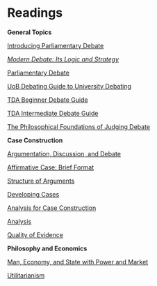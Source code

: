 # Readings

**General Topics**

[Introducing Parliamentary Debate](https://drive.google.com/file/d/1_jmqiSs-Y9soQQceVLPnvflXsEd5gW0k/view)

[*Modern Debate: Its Logic and Strategy*](https://drive.google.com/file/d/1fjKFqgviibv9iH6Nrf2GPiqg3qS1Kvfk/view)

[Parliamentary Debate](https://drive.google.com/file/d/16In8U9g-0uvs2JIIeQPOofvbxhg_-ZSF/view)

[UoB Debating Guide to University Debating](https://drive.google.com/file/d/1Eedd3OTIQKla-E8cIvxBNnK6SLHCZW7Y/view)

[TDA Beginner Debate Guide](https://drive.google.com/file/d/1foSeQYxaABcvOru5MIrfvb4HjW-ti4VW/view)

[TDA Intermediate Debate Guide](https://drive.google.com/file/d/1X1dcC8dKVhO1cqjqMiWuOSR8awSr8VIg/view)

[The Philosophical Foundations of Judging Debate](https://drive.google.com/file/d/1lQKPx54nAAQZiG3gpoNR9BF7pWfYO6ca/view)

**Case Construction**

[Argumentation, Discussion, and Debate](https://drive.google.com/file/d/1q1NzR-ckBSJiHlztLShgKxvZ4z-R5Nui/view)

[Affirmative Case: Brief Format](https://drive.google.com/file/d/1BxNIGC2l32Xb0NssMqWcIc_7_9CkWceG/view)

[Structure of Arguments](https://drive.google.com/file/d/1g-3Vh-RXNs5yPlmryfHIFSUwoOmInNhj/view)

[Developing Cases](https://drive.google.com/file/d/1iv__Iw_mWHPTQz6Tfw_v9iwdU0QzWv3x/view)

[Analysis for Case Construction](https://drive.google.com/file/d/1sCGvHU27FVRQ2iGYSlbTMgBDQPyW3sTE/view)

[Analysis](https://drive.google.com/file/d/1twuTT7cL1OYXtGasDAjQtOV0VOGtjV8m/view)

[Quality of Evidence](https://drive.google.com/file/u/0/d/1zzaA54X4_twMj8EGFd3Hthk6VLYhNFvF/view)

**Philosophy and Economics**

[Man, Economy, and State with Power and Market](https://drive.google.com/file/u/0/d/1rkoEglzLBdxQ3hDrT21n3ix0RiiRoBut/view)

[Utilitarianism](http://www.earlymoderntexts.com/assets/pdfs/mill1863.pdf)
